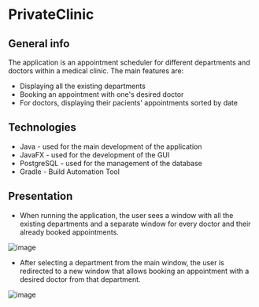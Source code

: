 # PrivateClinic

## General info

The application is an appointment scheduler for different departments and doctors within a medical clinic. The main features are:
  - Displaying all the existing departments
  - Booking an appointment with one's desired doctor
  - For doctors, displaying their pacients' appointments sorted by date
  
## Technologies

- Java - used for the main development of the application
- JavaFX - used for the development of the GUI
- PostgreSQL - used for the management of the database
- Gradle - Build Automation Tool

## Presentation

  - When running the application, the user sees a window with all the existing departments and a separate window for every doctor and their already booked appointments.

![image](https://user-images.githubusercontent.com/126579537/223235156-683cc4e7-5960-41d9-ac22-ed25be0f3060.png)

  - After selecting a department from the main window, the user is redirected to a new window that allows booking an appointment with a desired doctor from that department.
  
![image](https://user-images.githubusercontent.com/126579537/223235531-63d07a09-d9a4-40da-b542-f05bb1ccb1da.png)

